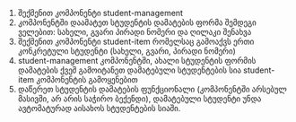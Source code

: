 1.	შექმენით კომპონენტი student-management
2.	კომპონენტში დაამატეთ სტუდენტის დამატების ფორმა შემდეგი ველებით: სახელი, გვარი პირადი ნომერი და ღილაკი შენახვა
3.	შექმენით კომპონენტი student-item რომელსაც გამოაქვს ერთი კონკრეტული სტუდენტი (სახელი, გვარი, პირადი ნომერი)
4.	student-management კომპონენტში, ახალი სტუდენტის ფორმის დამატების ქვეშ გამოიტანეთ დამატებული სტუდენტების სია student-item კომპონენტის გამოყენებით
5.	დაწერეთ სტუდენტის დამატების ფუნქციონალი (კომპონენტში არსებულ მასივში, არ არის საჭირო ბექენდი), დამატებული სტუდენტი უნდა ავტომატურად აისახოს სტუდენტების სიაში.
